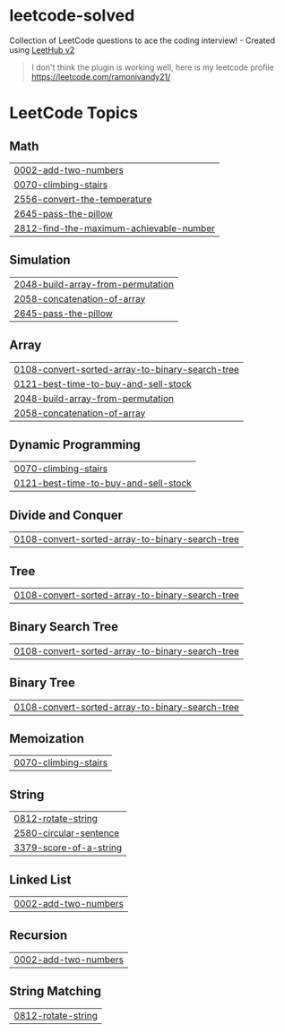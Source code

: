 # leetcode-solved
Collection of LeetCode questions to ace the coding interview! - Created using [LeetHub v2](https://github.com/arunbhardwaj/LeetHub-2.0)

> I don't think the plugin is working well, here is my leetcode profile https://leetcode.com/ramonivandy21/

<!---LeetCode Topics Start-->
# LeetCode Topics
## Math
|  |
| ------- |
| [0002-add-two-numbers](https://github.com/ramonivandy/leetcode-solved/tree/master/0002-add-two-numbers) |
| [0070-climbing-stairs](https://github.com/ramonivandy/leetcode-solved/tree/master/0070-climbing-stairs) |
| [2556-convert-the-temperature](https://github.com/ramonivandy/leetcode-solved/tree/master/2556-convert-the-temperature) |
| [2645-pass-the-pillow](https://github.com/ramonivandy/leetcode-solved/tree/master/2645-pass-the-pillow) |
| [2812-find-the-maximum-achievable-number](https://github.com/ramonivandy/leetcode-solved/tree/master/2812-find-the-maximum-achievable-number) |
## Simulation
|  |
| ------- |
| [2048-build-array-from-permutation](https://github.com/ramonivandy/leetcode-solved/tree/master/2048-build-array-from-permutation) |
| [2058-concatenation-of-array](https://github.com/ramonivandy/leetcode-solved/tree/master/2058-concatenation-of-array) |
| [2645-pass-the-pillow](https://github.com/ramonivandy/leetcode-solved/tree/master/2645-pass-the-pillow) |
## Array
|  |
| ------- |
| [0108-convert-sorted-array-to-binary-search-tree](https://github.com/ramonivandy/leetcode-solved/tree/master/0108-convert-sorted-array-to-binary-search-tree) |
| [0121-best-time-to-buy-and-sell-stock](https://github.com/ramonivandy/leetcode-solved/tree/master/0121-best-time-to-buy-and-sell-stock) |
| [2048-build-array-from-permutation](https://github.com/ramonivandy/leetcode-solved/tree/master/2048-build-array-from-permutation) |
| [2058-concatenation-of-array](https://github.com/ramonivandy/leetcode-solved/tree/master/2058-concatenation-of-array) |
## Dynamic Programming
|  |
| ------- |
| [0070-climbing-stairs](https://github.com/ramonivandy/leetcode-solved/tree/master/0070-climbing-stairs) |
| [0121-best-time-to-buy-and-sell-stock](https://github.com/ramonivandy/leetcode-solved/tree/master/0121-best-time-to-buy-and-sell-stock) |
## Divide and Conquer
|  |
| ------- |
| [0108-convert-sorted-array-to-binary-search-tree](https://github.com/ramonivandy/leetcode-solved/tree/master/0108-convert-sorted-array-to-binary-search-tree) |
## Tree
|  |
| ------- |
| [0108-convert-sorted-array-to-binary-search-tree](https://github.com/ramonivandy/leetcode-solved/tree/master/0108-convert-sorted-array-to-binary-search-tree) |
## Binary Search Tree
|  |
| ------- |
| [0108-convert-sorted-array-to-binary-search-tree](https://github.com/ramonivandy/leetcode-solved/tree/master/0108-convert-sorted-array-to-binary-search-tree) |
## Binary Tree
|  |
| ------- |
| [0108-convert-sorted-array-to-binary-search-tree](https://github.com/ramonivandy/leetcode-solved/tree/master/0108-convert-sorted-array-to-binary-search-tree) |
## Memoization
|  |
| ------- |
| [0070-climbing-stairs](https://github.com/ramonivandy/leetcode-solved/tree/master/0070-climbing-stairs) |
## String
|  |
| ------- |
| [0812-rotate-string](https://github.com/ramonivandy/leetcode-solved/tree/master/0812-rotate-string) |
| [2580-circular-sentence](https://github.com/ramonivandy/leetcode-solved/tree/master/2580-circular-sentence) |
| [3379-score-of-a-string](https://github.com/ramonivandy/leetcode-solved/tree/master/3379-score-of-a-string) |
## Linked List
|  |
| ------- |
| [0002-add-two-numbers](https://github.com/ramonivandy/leetcode-solved/tree/master/0002-add-two-numbers) |
## Recursion
|  |
| ------- |
| [0002-add-two-numbers](https://github.com/ramonivandy/leetcode-solved/tree/master/0002-add-two-numbers) |
## String Matching
|  |
| ------- |
| [0812-rotate-string](https://github.com/ramonivandy/leetcode-solved/tree/master/0812-rotate-string) |
<!---LeetCode Topics End-->